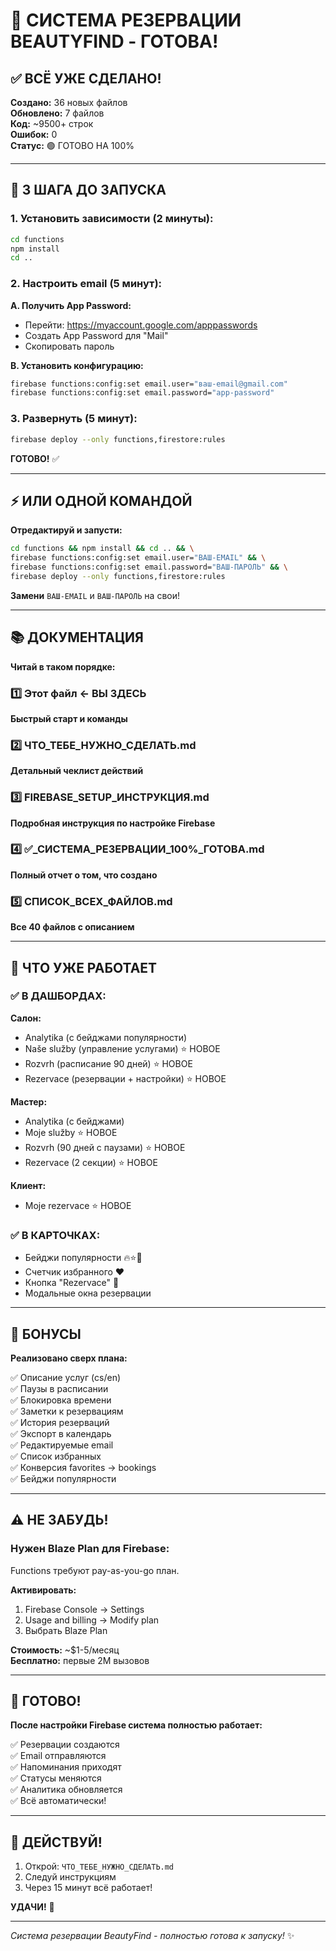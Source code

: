 # 🎊 СИСТЕМА РЕЗЕРВАЦИИ BEAUTYFIND - ГОТОВА!

## ✅ ВСЁ УЖЕ СДЕЛАНО!

**Создано:** 36 новых файлов  
**Обновлено:** 7 файлов  
**Код:** ~9500+ строк  
**Ошибок:** 0  
**Статус:** 🟢 ГОТОВО НА 100%  

---

## 🚀 3 ШАГА ДО ЗАПУСКА

### **1. Установить зависимости (2 минуты):**
```bash
cd functions
npm install
cd ..
```

### **2. Настроить email (5 минут):**

**A. Получить App Password:**
- Перейти: https://myaccount.google.com/apppasswords
- Создать App Password для "Mail"
- Скопировать пароль

**B. Установить конфигурацию:**
```bash
firebase functions:config:set email.user="ваш-email@gmail.com"
firebase functions:config:set email.password="app-password"
```

### **3. Развернуть (5 минут):**
```bash
firebase deploy --only functions,firestore:rules
```

**ГОТОВО!** ✅

---

## ⚡ ИЛИ ОДНОЙ КОМАНДОЙ

**Отредактируй и запусти:**

```bash
cd functions && npm install && cd .. && \
firebase functions:config:set email.user="ВАШ-EMAIL" && \
firebase functions:config:set email.password="ВАШ-ПАРОЛЬ" && \
firebase deploy --only functions,firestore:rules
```

**Замени** `ВАШ-EMAIL` и `ВАШ-ПАРОЛЬ` на свои!

---

## 📚 ДОКУМЕНТАЦИЯ

**Читай в таком порядке:**

### **1️⃣ Этот файл** ← ВЫ ЗДЕСЬ
**Быстрый старт и команды**

### **2️⃣ ЧТО_ТЕБЕ_НУЖНО_СДЕЛАТЬ.md**
**Детальный чеклист действий**

### **3️⃣ FIREBASE_SETUP_ИНСТРУКЦИЯ.md**
**Подробная инструкция по настройке Firebase**

### **4️⃣ ✅_СИСТЕМА_РЕЗЕРВАЦИИ_100%_ГОТОВА.md**
**Полный отчет о том, что создано**

### **5️⃣ СПИСОК_ВСЕХ_ФАЙЛОВ.md**
**Все 40 файлов с описанием**

---

## 🎯 ЧТО УЖЕ РАБОТАЕТ

### ✅ **В ДАШБОРДАХ:**

**Салон:**
- Analytika (с бейджами популярности)
- Naše služby (управление услугами) ⭐ НОВОЕ
- Rozvrh (расписание 90 дней) ⭐ НОВОЕ
- Rezervace (резервации + настройки) ⭐ НОВОЕ

**Мастер:**
- Analytika (с бейджами)
- Moje služby ⭐ НОВОЕ
- Rozvrh (90 дней с паузами) ⭐ НОВОЕ
- Rezervace (2 секции) ⭐ НОВОЕ

**Клиент:**
- Moje rezervace ⭐ НОВОЕ

### ✅ **В КАРТОЧКАХ:**
- Бейджи популярности 🔥⭐💫
- Счетчик избранного ❤️
- Кнопка "Rezervace" 📅
- Модальные окна резервации

---

## 🎁 БОНУСЫ

**Реализовано сверх плана:**

✅ Описание услуг (cs/en)  
✅ Паузы в расписании  
✅ Блокировка времени  
✅ Заметки к резервациям  
✅ История резерваций  
✅ Экспорт в календарь  
✅ Редактируемые email  
✅ Список избранных  
✅ Конверсия favorites → bookings  
✅ Бейджи популярности  

---

## ⚠️ НЕ ЗАБУДЬ!

### **Нужен Blaze Plan для Firebase:**

Functions требуют pay-as-you-go план.

**Активировать:**
1. Firebase Console → Settings
2. Usage and billing → Modify plan
3. Выбрать Blaze Plan

**Стоимость:** ~$1-5/месяц  
**Бесплатно:** первые 2M вызовов

---

## 🎊 ГОТОВО!

**После настройки Firebase система полностью работает:**

✅ Резервации создаются  
✅ Email отправляются  
✅ Напоминания приходят  
✅ Статусы меняются  
✅ Аналитика обновляется  
✅ Всё автоматически!  

---

## 💪 ДЕЙСТВУЙ!

1. Открой: `ЧТО_ТЕБЕ_НУЖНО_СДЕЛАТЬ.md`
2. Следуй инструкциям
3. Через 15 минут всё работает!

**УДАЧИ!** 🚀

---

*Система резервации BeautyFind - полностью готова к запуску!* ✨






